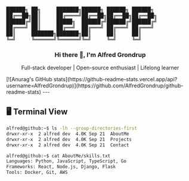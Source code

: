 <!-- ASCII Header -->
<pre>
██████╗ ██╗     ███████╗██████╗ ██████╗ ██████╗ 
██╔══██╗██║     ██╔════╝██╔══██╗██╔══██╗██╔══██╗
██████╔╝██║     █████╗  ██████╔╝██████╔╝██████╔╝
██╔═══╝ ██║     ██╔══╝  ██╔═══╝ ██╔═══╝ ██╔═══╝ 
██║     ███████╗███████╗██║     ██║     ██║     
╚═╝     ╚══════╝╚══════╝╚═╝     ╚═╝     ╚═╝     
</pre>

<h3 align="center">Hi there 👋, I'm Alfred Grondrup</h3>
<p align="center">Full-stack developer | Open-source enthusiast | Lifelong learner</p>
[![Anurag's GitHub stats](https://github-readme-stats.vercel.app/api?username=AlfredGrondrup)](https://github.com/AlfredGrondrup/github-readme-stats)
---

## 🖥 Terminal View

```bash
alfred@github:~$ ls -lh --group-directories-first
drwxr-xr-x  2 alfred dev  4.0K Sep 21  AboutMe
drwxr-xr-x  2 alfred dev  4.0K Sep 21  Projects
drwxr-xr-x  2 alfred dev  4.0K Sep 21  Contact

alfred@github:~$ cat AboutMe/skills.txt
Languages: Python, JavaScript, TypeScript, Go
Frameworks: React, Node.js, Django, Flask
Tools: Docker, Git, AWS
```
